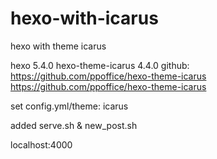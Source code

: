 # hexo-with-icarus
hexo with theme icarus

hexo 5.4.0
hexo-theme-icarus 4.4.0
github: https://github.com/ppoffice/hexo-theme-icarus
https://github.com/ppoffice/hexo-theme-icarus

set config.yml/theme: icarus

added serve.sh & new_post.sh

localhost:4000